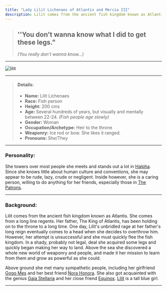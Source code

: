 ```yaml
---
title: "Lady Lilit Lichenaes of Atlantis and Mercia III"
description: Lilit comes from the ancient fish kingdom known as Atlantis. She comes from a long line regents. Her father, The King of Atlantis, has been holding on to the throne to a long time. One day, Lilit's unbridled rage at her father's long reign eventually comes to a head when she decides to overthrow him. However, her attempt is unsuccessful and she must quickly flee the fish kingdom. In a shady, probably not legal, deal she acquired some legs and quickly began making her way to land. Above the sea she discovered a whole new world of weaponry and people, and made it her mission to learn from them and grow as powerful as she could.
---
```


> ## ''You don't wanna know what I did to get these legs."
> *(You really don't wanna know...)*

---

![lilit](https://raw.githubusercontent.com/Edd1ee/quartz/hugo/content/Images/Screenshots/lilit.png?style=centerme)

---

> #### Details:
>-   **Name:** Lilit Lichenaes
>-   **Race:** Fish person
>-   **Height:** 200 cms
>-   **Age:** Several hundreds of years, but visually and mentally between 22-24. _(Fish people age slowly)_
>-   **Gender:** Woman
>-   **Occupation/Archetype:** Heir to the throne
>-   **Weaponry:** Ice rod or bow. She likes it ranged.
>-   **Pronouns:** She/They

---


### Personality:

She towers over most people she meets and stands out a lot in [Halpha](SubIndexes/Places/Halpha.md). Since she knows little about human culture and conventions, she may appear to be rude, lazy, crude or negligent. Inside however, she is a caring person, willing to do anything for her friends, especially those in [The Patrons](SubIndexes/Alliances/ThePatrons.md).


---

### Background:

Lilit comes from the ancient fish kingdom known as Atlantis. She comes from a long line regents. Her father, The King of Atlantis, has been holding on to the throne to a long time. One day, Lilit's unbridled rage at her father's long reign eventually comes to a head when she decides to overthrow him. However, her attempt is unsuccessful and she must quickly flee the fish kingdom. In a shady, probably not legal, deal she acquired some legs and quickly began making her way to land. Above the sea she discovered a whole new world of weaponry and people, and made it her mission to learn from them and grow as powerful as she could.

Above ground she met many sympathetic people, including her girlfriend [Gogo Mes](SubIndexes/Characters/GogoMes.md) and her best friend [Nora Honora](SubIndexes/Characters/Nora.md). She also got acquainted with the genius [Gaia Stellaria](SubIndexes/Characters/GaiaStellaria.md) and her close friend [Equinox](SubIndexes/Characters/Equinox.md). [Lilit](app://obsidian.md/Characters/Lilit.md) is a tall blue girl.

---
